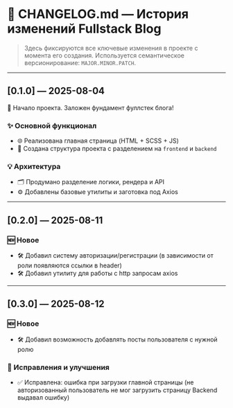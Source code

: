 # 📒 CHANGELOG.md — История изменений Fullstack Blog

> Здесь фиксируются все ключевые изменения в проекте с момента его создания. Используется семантическое версионирование: `MAJOR.MINOR.PATCH`.

---

## [0.1.0] — 2025-08-04

🎉 Начало проекта. Заложен фундамент фуллстек блога!

### ✨ Основной функционал

- 🌐 Реализована главная страница (HTML + SCSS + JS)
- 📁 Создана структура проекта с разделением на `frontend` и `backend`

### 💡 Архитектура

- 🗂️ Продумано разделение логики, рендера и API
- ⚙️ Добавлены базовые утилиты и заготовка под Axios

---

## [0.2.0] — 2025-08-11

### 🆕 Новое

- 🛠️ Добавил систему авторизации/регистрации (в зависимости от роли появляются ссылки в header)
- 🛠️ Добавил утилиту для работы с http запросам axios

---

## [0.3.0] — 2025-08-12

### 🆕 Новое

- 🛠️ Добавил возможность добавлять посты пользователя с нужной ролю

### 🐞 Исправления и улучшения

- ✅ Исправлена: ошибка при загрузки главной страницы (не авторизованный пользователь не мог загрузить страницу Backend выдавал ошибку)
